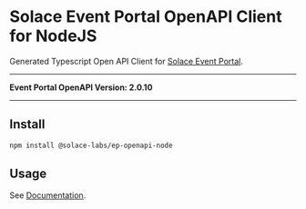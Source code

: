 # Solace Event Portal OpenAPI Client for NodeJS

Generated Typescript Open API Client for [Solace Event Portal](https://solace.com/products/portal/).

---

**Event Portal OpenAPI Version: 2.0.10**

---

## Install

```bash
npm install @solace-labs/ep-openapi-node
```

## Usage

See [Documentation](https://solacelabs.github.io/solace-tools-typescript/).
